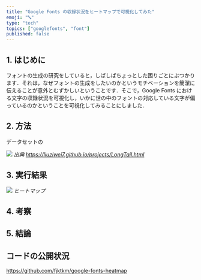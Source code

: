 ```yaml
---
title: "Google Fonts の収録状況をヒートマップで可視化してみた"
emoji: "🔤"
type: "tech"
topics: ["googlefonts", "font"]
published: false
---
```


## 1. はじめに

フォントの生成の研究をしていると，しばしばちょっとした困りごとにぶつかります．それは，なぜフォントの生成をしたいのかというモチベーションを簡潔に伝えることが意外とむずかしいということです．そこで，Google Fonts における文字の収録状況を可視化し，いかに世の中のフォントの対応している文字が偏っているのかということを可視化してみることにしました．

## 2. 方法

データセットの

![](https://liuziwei7.github.io/projects/longtail/dataset.png)
_出典 https://liuziwei7.github.io/projects/LongTail.html_

## 3. 実行結果

![](https://fjktkm.com/google-fonts-heatmap/google_fonts_heatmap_0x1FFF_crop.png)
_ヒートマップ_

## 4. 考察

## 5. 結論

## コードの公開状況

https://github.com/fjktkm/google-fonts-heatmap
